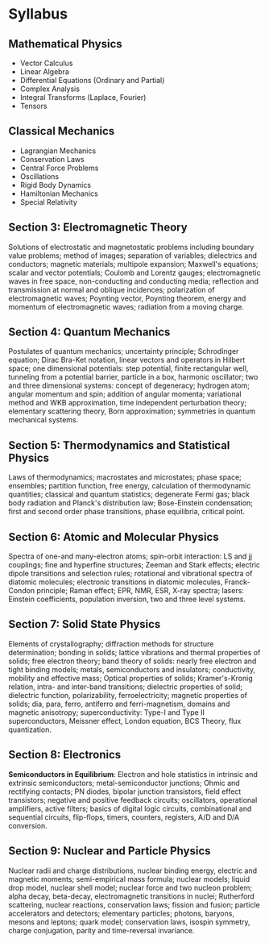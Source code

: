 
# Syllabus

## Mathematical Physics

- Vector Calculus
- Linear Algebra
- Differential Equations (Ordinary and Partial)
- Complex Analysis
- Integral Transforms (Laplace, Fourier)
- Tensors

## Classical Mechanics

- Lagrangian Mechanics
- Conservation Laws
- Central Force Problems
- Oscillations
- Rigid Body Dynamics
- Hamiltonian Mechanics
- Special Relativity

## Section 3: Electromagnetic Theory
Solutions of electrostatic and magnetostatic problems including boundary value problems; method
of images; separation of variables; dielectrics and conductors; magnetic materials; multipole
expansion; Maxwell's equations; scalar and vector potentials; Coulomb and Lorentz gauges;
electromagnetic waves in free space, non-conducting and conducting media; reflection and
transmission at normal and oblique incidences; polarization of electromagnetic waves; Poynting
vector, Poynting theorem, energy and momentum of electromagnetic waves; radiation from a
moving charge.

## Section 4: Quantum Mechanics
Postulates of quantum mechanics; uncertainty principle; Schrodinger equation; Dirac Bra-Ket
notation, linear vectors and operators in Hilbert space; one dimensional potentials: step potential,
finite rectangular well, tunneling from a potential barrier, particle in a box, harmonic oscillator;
two and three dimensional systems: concept of degeneracy; hydrogen atom; angular momentum
and spin; addition of angular momenta; variational method and WKB approximation, time
independent perturbation theory; elementary scattering theory, Born approximation; symmetries
in quantum mechanical systems.

## Section 5: Thermodynamics and Statistical Physics
Laws of thermodynamics; macrostates and microstates; phase space; ensembles; partition
function, free energy, calculation of thermodynamic quantities; classical and quantum statistics;
degenerate Fermi gas; black body radiation and Planck's distribution law; Bose-Einstein
condensation; first and second order phase transitions, phase equilibria, critical point.

## Section 6: Atomic and Molecular Physics
Spectra of one-and many-electron atoms; spin-orbit interaction: LS and jj couplings; fine and
hyperfine structures; Zeeman and Stark effects; electric dipole transitions and selection rules;
rotational and vibrational spectra of diatomic molecules; electronic transitions in diatomic
molecules, Franck-Condon principle; Raman effect; EPR, NMR, ESR, X-ray spectra; lasers:
Einstein coefficients, population inversion, two and three level systems.

## Section 7: Solid State Physics
Elements of crystallography; diffraction methods for structure determination; bonding in solids;
lattice vibrations and thermal properties of solids; free electron theory; band theory of solids:
nearly free electron and tight binding models; metals, semiconductors and insulators; conductivity,
mobility and effective mass; Optical properties of solids; Kramer's-Kronig relation, intra- and
inter-band transitions; dielectric properties of solid; dielectric function, polarizability,
ferroelectricity; magnetic properties of solids; dia, para, ferro, antiferro and ferri-magnetism,
domains and magnetic anisotropy; superconductivity: Type-I and Type II superconductors,
Meissner effect, London equation, BCS Theory, flux quantization.

## Section 8: Electronics
**Semiconductors in Equilibrium**: Electron and hole statistics in intrinsic and extrinsic
semiconductors; metal-semiconductor junctions; Ohmic and rectifying contacts; PN diodes,
bipolar junction transistors, field effect transistors; negative and positive feedback circuits;
oscillators, operational amplifiers, active filters; basics of digital logic circuits, combinational and
sequential circuits, flip-flops, timers, counters, registers, A/D and D/A conversion.

## Section 9: Nuclear and Particle Physics
Nuclear radii and charge distributions, nuclear binding energy, electric and magnetic moments;
semi-empirical mass formula; nuclear models; liquid drop model, nuclear shell model; nuclear
force and two nucleon problem; alpha decay, beta-decay, electromagnetic transitions in nuclei;
Rutherford scattering, nuclear reactions, conservation laws; fission and fusion; particle
accelerators and detectors; elementary particles; photons, baryons, mesons and leptons; quark
model; conservation laws, isospin symmetry, charge conjugation, parity and time-reversal
invariance.
